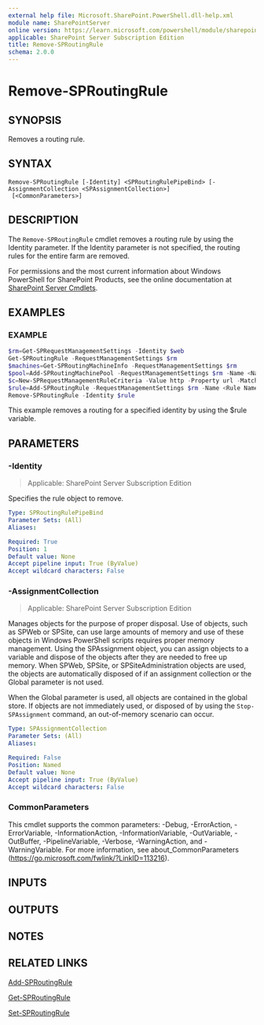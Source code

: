```yaml
---
external help file: Microsoft.SharePoint.PowerShell.dll-help.xml
module name: SharePointServer
online version: https://learn.microsoft.com/powershell/module/sharepoint-server/remove-sproutingrule
applicable: SharePoint Server Subscription Edition
title: Remove-SPRoutingRule
schema: 2.0.0
---
```


# Remove-SPRoutingRule

## SYNOPSIS
Removes a routing rule.

## SYNTAX

```
Remove-SPRoutingRule [-Identity] <SPRoutingRulePipeBind> [-AssignmentCollection <SPAssignmentCollection>]
 [<CommonParameters>]
```

## DESCRIPTION
The `Remove-SPRoutingRule` cmdlet removes a routing rule by using the Identity parameter.
If the Identity parameter is not specified, the routing rules for the entire farm are removed.

For permissions and the most current information about Windows PowerShell for SharePoint Products, see the online documentation at [SharePoint Server Cmdlets](https://learn.microsoft.com/powershell/sharepoint/sharepoint-server/sharepoint-server-cmdlets).

## EXAMPLES

### EXAMPLE
```powershell
$rm=Get-SPRequestManagementSettings -Identity $web
Get-SPRoutingRule -RequestManagementSettings $rm
$machines=Get-SPRoutingMachineInfo -RequestManagementSettings $rm
$pool=Add-SPRoutingMachinePool -RequestManagementSettings $rm -Name <Name of Pool> -MachineTargets $machines
$c=New-SPRequestManagementRuleCriteria -Value http -Property url -MatchType startswith -CaseSensitive $false
$rule=Add-SPRoutingRule -RequestManagementSettings $rm -Name <Rule Name> -Criteria $c -MachinePool $pool
Remove-SPRoutingRule -Identity $rule
```

This example removes a routing for a specified identity by using the $rule variable.

## PARAMETERS

### -Identity

> Applicable: SharePoint Server Subscription Edition

Specifies the rule object to remove.

```yaml
Type: SPRoutingRulePipeBind
Parameter Sets: (All)
Aliases:

Required: True
Position: 1
Default value: None
Accept pipeline input: True (ByValue)
Accept wildcard characters: False
```

### -AssignmentCollection

> Applicable: SharePoint Server Subscription Edition

Manages objects for the purpose of proper disposal.
Use of objects, such as SPWeb or SPSite, can use large amounts of memory and use of these objects in Windows PowerShell scripts requires proper memory management.
Using the SPAssignment object, you can assign objects to a variable and dispose of the objects after they are needed to free up memory.
When SPWeb, SPSite, or SPSiteAdministration objects are used, the objects are automatically disposed of if an assignment collection or the Global parameter is not used.

When the Global parameter is used, all objects are contained in the global store.
If objects are not immediately used, or disposed of by using the `Stop-SPAssignment` command, an out-of-memory scenario can occur.

```yaml
Type: SPAssignmentCollection
Parameter Sets: (All)
Aliases:

Required: False
Position: Named
Default value: None
Accept pipeline input: True (ByValue)
Accept wildcard characters: False
```

### CommonParameters
This cmdlet supports the common parameters: -Debug, -ErrorAction, -ErrorVariable, -InformationAction, -InformationVariable, -OutVariable, -OutBuffer, -PipelineVariable, -Verbose, -WarningAction, and -WarningVariable. For more information, see about_CommonParameters (https://go.microsoft.com/fwlink/?LinkID=113216).

## INPUTS

## OUTPUTS

## NOTES

## RELATED LINKS

[Add-SPRoutingRule](Add-SPRoutingRule.md)

[Get-SPRoutingRule](Get-SPRoutingRule.md)

[Set-SPRoutingRule](Set-SPRoutingRule.md)
